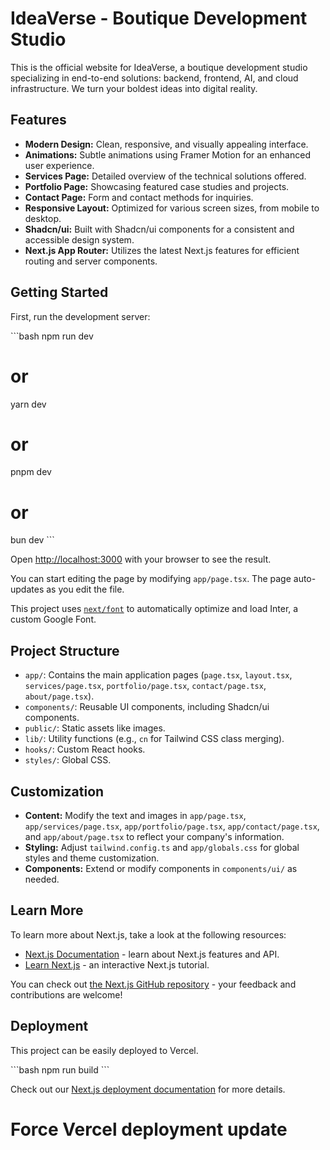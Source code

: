 # IdeaVerse - Boutique Development Studio

This is the official website for IdeaVerse, a boutique development studio specializing in end-to-end solutions: backend, frontend, AI, and cloud infrastructure. We turn your boldest ideas into digital reality.

## Features

- **Modern Design:** Clean, responsive, and visually appealing interface.
- **Animations:** Subtle animations using Framer Motion for an enhanced user experience.
- **Services Page:** Detailed overview of the technical solutions offered.
- **Portfolio Page:** Showcasing featured case studies and projects.
- **Contact Page:** Form and contact methods for inquiries.
- **Responsive Layout:** Optimized for various screen sizes, from mobile to desktop.
- **Shadcn/ui:** Built with Shadcn/ui components for a consistent and accessible design system.
- **Next.js App Router:** Utilizes the latest Next.js features for efficient routing and server components.

## Getting Started

First, run the development server:

\`\`\`bash
npm run dev
# or
yarn dev
# or
pnpm dev
# or
bun dev
\`\`\`

Open [http://localhost:3000](http://localhost:3000) with your browser to see the result.

You can start editing the page by modifying `app/page.tsx`. The page auto-updates as you edit the file.

This project uses [`next/font`](https://nextjs.org/docs/basic-features/font-optimization) to automatically optimize and load Inter, a custom Google Font.

## Project Structure

-   `app/`: Contains the main application pages (`page.tsx`, `layout.tsx`, `services/page.tsx`, `portfolio/page.tsx`, `contact/page.tsx`, `about/page.tsx`).
-   `components/`: Reusable UI components, including Shadcn/ui components.
-   `public/`: Static assets like images.
-   `lib/`: Utility functions (e.g., `cn` for Tailwind CSS class merging).
-   `hooks/`: Custom React hooks.
-   `styles/`: Global CSS.

## Customization

-   **Content:** Modify the text and images in `app/page.tsx`, `app/services/page.tsx`, `app/portfolio/page.tsx`, `app/contact/page.tsx`, and `app/about/page.tsx` to reflect your company's information.
-   **Styling:** Adjust `tailwind.config.ts` and `app/globals.css` for global styles and theme customization.
-   **Components:** Extend or modify components in `components/ui/` as needed.

## Learn More

To learn more about Next.js, take a look at the following resources:

- [Next.js Documentation](https://nextjs.org/docs) - learn about Next.js features and API.
- [Learn Next.js](https://nextjs.org/learn) - an interactive Next.js tutorial.

You can check out [the Next.js GitHub repository](https://github.com/vercel/next.js/) - your feedback and contributions are welcome!

## Deployment

This project can be easily deployed to Vercel.

\`\`\`bash
npm run build
\`\`\`

Check out our [Next.js deployment documentation](https://nextjs.org/docs/deployment) for more details.
# Force Vercel deployment update
